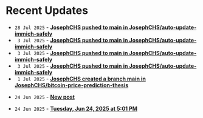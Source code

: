 # Recent Updates

<!-- stackoverflow-feed start -->
<!-- stackoverflow-feed end -->
<!-- github-feed start -->
- `28 Jul 2025` - **[JosephCHS pushed to main in JosephCHS/auto-update-immich-safely](https://github.com/JosephCHS/auto-update-immich-safely/compare/2987463e94...0314f451f8)**
- ` 3 Jul 2025` - **[JosephCHS pushed to main in JosephCHS/auto-update-immich-safely](https://github.com/JosephCHS/auto-update-immich-safely/compare/a4ce97979a...2987463e94)**
- ` 3 Jul 2025` - **[JosephCHS pushed to main in JosephCHS/auto-update-immich-safely](https://github.com/JosephCHS/auto-update-immich-safely/compare/91321bad02...a4ce97979a)**
- ` 3 Jul 2025` - **[JosephCHS pushed to main in JosephCHS/auto-update-immich-safely](https://github.com/JosephCHS/auto-update-immich-safely/compare/22db88ac14...91321bad02)**
- ` 1 Jul 2025` - **[JosephCHS created a branch main in JosephCHS/bitcoin-price-prediction-thesis](https://github.com/JosephCHS/bitcoin-price-prediction-thesis/compare/main)**
<!-- github-feed end -->
<!-- bearblog-feed start -->
- `24 Jun 2025` - **[New post](https://joechs.bearblog.dev/new-post/)**
<!-- bearblog-feed end -->
<!-- listedto-feed start -->
- `24 Jun 2025` - **[Tuesday, Jun 24, 2025 at 5:01 PM](https://listed.to/@joechs/62947/tuesday-jun-24-2025-at-5-01-pm)**
<!-- listedto-feed end -->